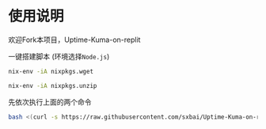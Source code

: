 # 使用说明
欢迎Fork本项目，Uptime-Kuma-on-replit

一键搭建脚本 (环境选择`Node.js`)
```bash
nix-env -iA nixpkgs.wget
```

```bash
nix-env -iA nixpkgs.unzip
```
先依次执行上面的两个命令
```bash
bash <(curl -s https://raw.githubusercontent.com/sxbai/Uptime-Kuma-on-replit/master/install.sh)
```
